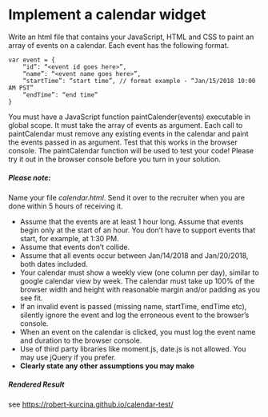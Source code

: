 # Implement a calendar widget
Write an html file that contains your JavaScript, HTML and CSS to paint an array of events on a calendar. Each event has the following format.
```
var event = {
    “id”: “<event id goes here>”,
    “name”: “<event name goes here>”,
    “startTime”: “start time”, // format example - “Jan/15/2018 10:00 AM PST”
    “endTime”: “end time”
}
```

You must have a JavaScript function paintCalender(events) executable in global scope. It must take the array of events as argument. Each call to paintCalendar must remove any existing events in the calendar and paint the events passed in as argument. Test that this works in the browser console. The paintCalendar function will be used to test your code! Please try it out in the browser console before you turn in your solution.


##### Please note:
Name your file *calendar.html*.
Send it over to the recruiter when you are done within 5 hours of receiving it.
* Assume that the events are at least 1 hour long. Assume that events begin only at the start of an hour. You don’t have to support events that start, for example, at 1:30 PM.
* Assume that events don’t collide.
* Assume that all events occur between Jan/14/2018 and Jan/20/2018, both dates included.
* Your calendar must show a weekly view (one column per day), similar to google calendar view by week. The calendar must take up 100% of the browser width and height with reasonable margin and/or padding as you see fit.
* If an invalid event is passed (missing name, startTime, endTime etc), silently ignore the event and log the erroneous event to the browser’s console.
* When an event on the calendar is clicked, you must log the event name and duration to the browser console.
* Use of third party libraries like moment.js, date.js is not allowed. You may use jQuery if you prefer.
* **Clearly state any other assumptions you may make**


##### Rendered Result
see https://robert-kurcina.github.io/calendar-test/
